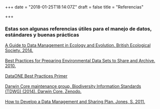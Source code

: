 +++
date = "2018-01-25T18:14:07Z"
draft = false
title = "Referencias"

+++

### Estas son algunas referencias útiles para el manejo de datos, estándares y buenas prácticas  


[A Guide to Data Management in Ecology and Evolution. British Ecological Society. 2014.](https://www.britishecologicalsociety.org/wp-content/uploads/2017/06/BES-Data-Guide-2017_web.pdf)  
<br />
[Best Practices for Preparing Environmental Data Sets to Share and Archive. 2010.](http://daac.ornl.gov/PI/BestPractices-2010.pdf)  
<br />
[DataONE Best Practices Primer](https://www.dataone.org/sites/all/documents/DataONE_BP_Primer_020212.pdf)  
<br />
[Darwin Core maintenance group, Biodiversity Information Standards (TDWG) (2014). Darwin Core. Zenodo.](https://doi.org/10.5281/zenodo.592792)  
<br />
[How to Develop a Data Management and Sharing Plan. Jones, S. 2011.](http://www.dcc.ac.uk/resources/how-guides)  

